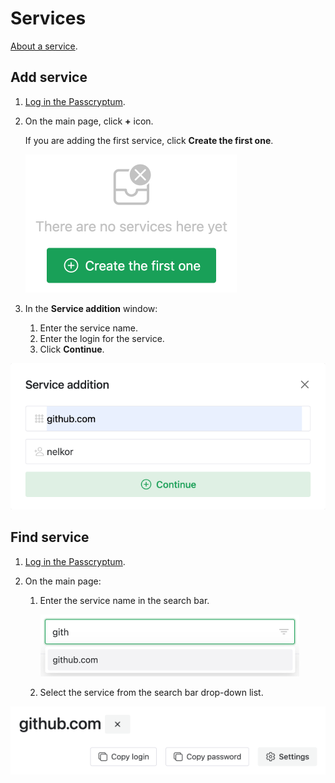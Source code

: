# Services

[About a service](../overview/glossary.md#service).

## Add service

1. [Log in the Passcryptum](general.md#log-in-passcryptum).
1. On the main page, click <b>+</b> icon.

   If you are adding the first service, click <b>Create the first one</b>.

   ![The main page, the button for adding the first service](../images/services/button-for-first.png 'The main page, the button for adding the first service')

1. In the <b>Service addition</b> window:
   1. Enter the service name.
   1. Enter the login for the service.
   1. Click <b>Continue</b>.

![The Service addition window](../images/services/add-window.png 'The Service addition window')

## Find service

1. [Log in the Passcryptum](general.md#log-in-passcryptum).
1. On the main page:

   1. Enter the service name in the search bar.

      ![The service search bar](../images/services/search-bar.png 'The service search bar')

   1. Select the service from the search bar drop-down list.

![The service search result](../images/services/search-result.png 'The service search result')

